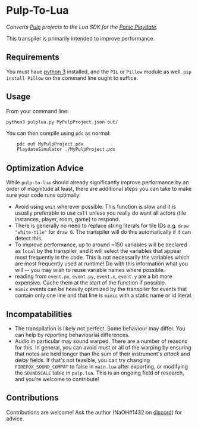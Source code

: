 # Pulp-To-Lua

*Converts [Pulp](https://play.date/pulp/) projects to the Lua SDK for the [Panic Playdate](https://play.date/).*

This transpiler is primarily intended to improve performance.

## Requirements

You must have [python 3](https://www.python.org/) installed, and the `PIL` or `Pillow` module as well. `pip install Pillow` on the command line ought to suffice.

## Usage

From your command line:

`python3 pulplua.py MyPulpProject.json out/`

You can then compile using `pdc` as normal:

```bash
    pdc out MyPulpProject.pdx
    PlaydateSimulator ./MyPulpProject.pdx
```

## Optimization Advice

While `pulp-to-lua` should already significantly improve performance by an order of magnitude at least, there are additional steps you can take to make sure your code runs optimally:

- Avoid using `emit` wherever possible. This function is slow and it is usually preferable to use `call` unless you really do want all actors (tile instances, player, room, game) to respond.
- There is generally no need to replace string literals for tile IDs e.g. `draw "white-tile"` for `draw 0`. The transpiler will do this automatically if it can detect this.
- To improve performance, up to around ~150 variables will be declared as `local` by the transpiler, and it will select the variables that appear most frequently in the code. This is not necessarily the variables which are most frequently used at runtime! Do with this information what you will -- you may wish to reuse variable names where possible.
- reading from `event.px`, `event.py`, `event.x`, `event.y` are a bit more expensive. Cache them at the start of the function if possible.
- `mimic` events can be heavily optimized by the transpiler for events that contain only one line and that line is `mimic` with a static name or id literal.

## Incompatabilities

- The transpilation is likely not perfect. Some behaviour may differ. You can help by reporting behaviourial differences.
- Audio in particular may sound warped. There are a number of reasons for this. In general, you can avoid must or all of the warping by ensuring that notes are held longer than the sum of their instrument's *attack* and *delay* fields. If that's not feasible, you can try changing `FIREFOX_SOUND_COMPAT` to false in `main.lua` after exporting, or modifying the `SOUNDSCALE` table in `pulp.lua`. This is an ongoing field of research, and you're welcome to contribute!

## Contributions

Contributions are welcome! Ask the author (NaOH#1432 on [discord](https://discord.gg/VNVQHSS49U)) for advice.
